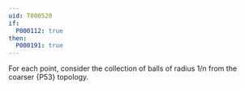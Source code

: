 ```yaml
---
uid: T000520
if:
  P000112: true
then:
  P000191: true
---
```


For each point, consider the collection of balls of radius $1/n$ from the coarser {P53} topology.
